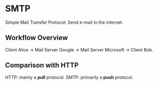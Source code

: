 # SMTP

Simple Mail Transfer Protocol: Send e-mail in the internet.

## Workflow Overview
Client Alice -> Mail Server Google -> Mail Server Microsoft -> Client Bob.

## Comparison with HTTP
HTTP: mainly a **pull** protocol.
SMTP: primarily a **push** protocol.

